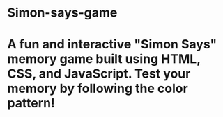 # Simon-says-game



# A fun and interactive "Simon Says" memory game built using HTML, CSS, and JavaScript. Test your memory by following the color pattern!
